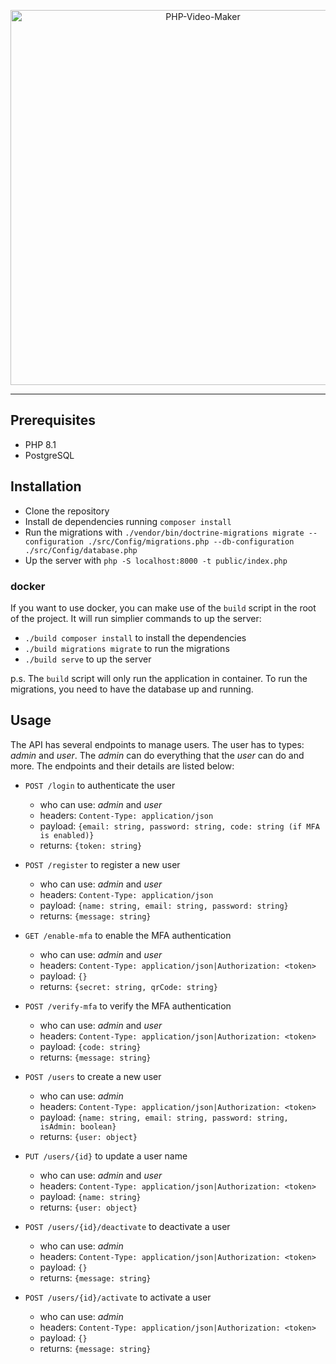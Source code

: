 <p align="center">
    <img src="https://banners.beyondco.de/API%20App.png?theme=light&packageManager=&packageName=by+Tom+Benevides&pattern=architect&style=style_1&description=A+simple+API+REST+app+with+PHP&md=1&showWatermark=0&fontSize=100px&images=document-add" width="600" alt="PHP-Video-Maker">
</p>

------

## Prerequisites

- PHP 8.1
- PostgreSQL

## Installation

- Clone the repository
- Install de dependencies running `composer install`
- Run the migrations with `./vendor/bin/doctrine-migrations migrate --configuration ./src/Config/migrations.php --db-configuration ./src/Config/database.php`
- Up the server with `php -S localhost:8000 -t public/index.php`

### docker

If you want to use docker, you can make use of the `build` script in the root of the project. It will run simplier commands to up the server:

- `./build composer install` to install the dependencies
- `./build migrations migrate` to run the migrations
- `./build serve` to up the server

p.s. The `build` script will only run the application in container. To run the migrations, you need to have the database up and running.

## Usage

The API has several endpoints to manage users. The user has to types: *admin* and *user*. The *admin* can do everything that the *user* can do and more. The endpoints and their details are listed below:

- `POST /login` to authenticate the user
  - who can use: *admin* and *user*
  - headers: `Content-Type: application/json`
  - payload: `{email: string, password: string, code: string (if MFA is enabled)}`
  - returns: `{token: string}`
  
- `POST /register` to register a new user
  - who can use: *admin* and *user*
  - headers: `Content-Type: application/json`
  - payload: `{name: string, email: string, password: string}`
  - returns: `{message: string}`
  
- `GET /enable-mfa` to enable the MFA authentication
  - who can use: *admin* and *user*
  - headers: `Content-Type: application/json|Authorization: <token>`
  - payload: `{}`
  - returns: `{secret: string, qrCode: string}`

- `POST /verify-mfa` to verify the MFA authentication
  - who can use: *admin* and *user*
  - headers: `Content-Type: application/json|Authorization: <token>`
  - payload: `{code: string}`
  - returns: `{message: string}`
  
- `POST /users` to create a new user
  - who can use: *admin*
  - headers: `Content-Type: application/json|Authorization: <token>`
  - payload: `{name: string, email: string, password: string, isAdmin: boolean}`
  - returns: `{user: object}`
  
- `PUT /users/{id}` to update a user name
  - who can use: *admin* and *user*
  - headers: `Content-Type: application/json|Authorization: <token>`
  - payload: `{name: string}`
  - returns: `{user: object}`

- `POST /users/{id}/deactivate` to deactivate a user
  - who can use: *admin*
  - headers: `Content-Type: application/json|Authorization: <token>`
  - payload: `{}`
  - returns: `{message: string}`

- `POST /users/{id}/activate` to activate a user
  - who can use: *admin*
  - headers: `Content-Type: application/json|Authorization: <token>`
  - payload: `{}`
  - returns: `{message: string}`